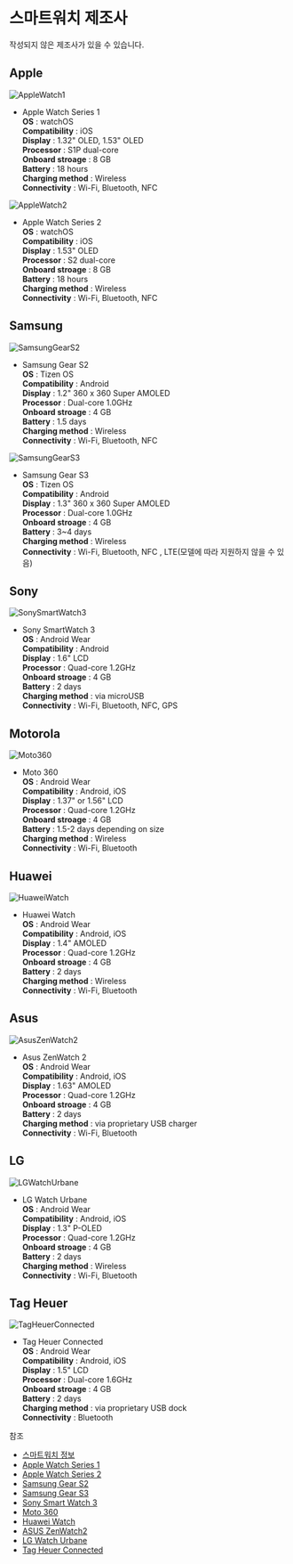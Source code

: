# 스마트워치 제조사
작성되지 않은 제조사가 있을 수 있습니다.  

## Apple
![AppleWatch1](http://store.storeimages.cdn-apple.com/8749/as-images.apple.com/is/image/AppleInc/aos/published/images/w/at/watch/select/watch-select-series1-header-hero-201609_GEO_KR?wid=434&hei=447&fmt=png-alpha&qlt=95&.v=1476848239401)
- Apple Watch Series 1  
  **OS** : watchOS  
  **Compatibility** : iOS  
  **Display** : 1.32" OLED, 1.53" OLED  
  **Processor** : S1P dual-core  
  **Onboard stroage** : 8 GB  
  **Battery** : 18 hours  
  **Charging method** : Wireless  
  **Connectivity** : Wi-Fi, Bluetooth, NFC 

![AppleWatch2](http://store.storeimages.cdn-apple.com/4974/as-images.apple.com/is/image/AppleInc/aos/published/images/a/lu/alu/rosegold/alu-rosegold-sport-pinksand-gallery1?wid=1000&hei=1000&fmt=jpeg&qlt=95&op_sharpen=0&resMode=bicub&op_usm=0.5,0.5,0,0&iccEmbed=0&layer=comp&.v=1476324574367)
- Apple Watch Series 2  
  **OS** : watchOS  
  **Compatibility** : iOS  
  **Display** : 1.53" OLED  
  **Processor** : S2 dual-core  
  **Onboard stroage** : 8 GB  
  **Battery** : 18 hours  
  **Charging method** : Wireless  
  **Connectivity** : Wi-Fi, Bluetooth, NFC  

## Samsung
![SamsungGearS2](http://www.samsung.com/global/galaxy/gear-s2/images/gear-s2_kv_l.jpg)
- Samsung Gear S2  
  **OS** : Tizen OS  
  **Compatibility** : Android  
  **Display** : 1.2" 360 x 360 Super AMOLED  
  **Processor** : Dual-core 1.0GHz  
  **Onboard stroage** : 4 GB  
  **Battery** : 1.5 days  
  **Charging method** : Wireless  
  **Connectivity** : Wi-Fi, Bluetooth, NFC  

![SamsungGearS3](http://www.samsung.com/global/galaxy/gear-s3/images/buy-now_banner_gear-s3_m.png)
- Samsung Gear S3  
  **OS** : Tizen OS  
  **Compatibility** : Android  
  **Display** : 1.3" 360 x 360 Super AMOLED  
  **Processor** : Dual-core 1.0GHz  
  **Onboard stroage** : 4 GB  
  **Battery** : 3~4 days  
  **Charging method** : Wireless  
  **Connectivity** : Wi-Fi, Bluetooth, NFC , LTE(모델에 따라 지원하지 않을 수 있음)

## Sony
![SonySmartWatch3](https://api.sonymobile.com/files/SmartWatch-3-SWR50-metal-1240x840-b6a777bb2fa9e840150ab3e5b103bbb8.jpg)
- Sony SmartWatch 3  
  **OS** : Android Wear  
  **Compatibility** : Android  
  **Display** : 1.6" LCD  
  **Processor** : Quad-core 1.2GHz  
  **Onboard stroage** : 4 GB  
  **Battery** : 2 days  
  **Charging method** : via microUSB  
  **Connectivity** : Wi-Fi, Bluetooth, NFC, GPS  

## Motorola
![Moto360](http://gazettereview.com/wp-content/uploads/2016/01/Moto360Metals.jpg)
- Moto 360  
  **OS** : Android Wear  
  **Compatibility** : Android, iOS  
  **Display** : 1.37" or 1.56" LCD  
  **Processor** : Quad-core 1.2GHz  
  **Onboard stroage** : 4 GB  
  **Battery** : 1.5-2 days depending on size  
  **Charging method** : Wireless  
  **Connectivity** : Wi-Fi, Bluetooth  

## Huawei
![HuaweiWatch](http://consumer.huawei.com/en/wearables/huawei-watch/assets/watch/images/style/style-1-2.jpg)
- Huawei Watch  
  **OS** : Android Wear  
  **Compatibility** : Android, iOS  
  **Display** : 1.4" AMOLED  
  **Processor** : Quad-core 1.2GHz  
  **Onboard stroage** : 4 GB  
  **Battery** : 2 days  
  **Charging method** : Wireless  
  **Connectivity** : Wi-Fi, Bluetooth  

## Asus
![AsusZenWatch2](https://www.asus.com/websites/global/products/jOH92mv8GNiz5BB7/V6/img/index/gunmetal/watch2-blue.png)
- Asus ZenWatch 2  
  **OS** : Android Wear  
  **Compatibility** : Android, iOS  
  **Display** : 1.63" AMOLED  
  **Processor** : Quad-core 1.2GHz  
  **Onboard stroage** : 4 GB  
  **Battery** : 2 days  
  **Charging method** : via proprietary USB charger  
  **Connectivity** : Wi-Fi, Bluetooth  

## LG
![LGWatchUrbane](http://www.lg.com/us/images/smart-watches/md05196020/gallery/medium01.jpg)
- LG Watch Urbane  
  **OS** : Android Wear  
  **Compatibility** : Android, iOS  
  **Display** : 1.3" P-OLED  
  **Processor** : Quad-core 1.2GHz  
  **Onboard stroage** : 4 GB  
  **Battery** : 2 days  
  **Charging method** : Wireless   
  **Connectivity** : Wi-Fi, Bluetooth  

## Tag Heuer
![TagHeuerConnected](https://www.tagheuer.com/sites/default/files/styles/product_tile_for_all_pages/public/2016-07/SAR8A80-FT6056-WHITE-DIAL-ON-2015-HD.png?itok=ts1ZtboJ)
- Tag Heuer Connected  
  **OS** : Android Wear  
  **Compatibility** : Android, iOS  
  **Display** : 1.5" LCD  
  **Processor** : Dual-core 1.6GHz  
  **Onboard stroage** : 4 GB  
  **Battery** : 2 days  
  **Charging method** : via proprietary USB dock  
  **Connectivity** : Bluetooth  

참조
- [스마트워치 정보](http://www.techradar.com/news/wearables/best-smart-watches-what-s-the-best-wearable-tech-for-you-1154074)
- [Apple Watch Series 1](http://www.apple.com/kr/shop/buy-watch/apple-watch-series-1)
- [Apple Watch Series 2](http://www.apple.com/apple-watch-series-2/gallery/)  
- [Samsung Gear S2](http://www.samsung.com/global/galaxy/gear-s2/)  
- [Samsung Gear S3](http://www.samsung.com/global/galaxy/gear-s3/)
- [Sony Smart Watch 3](https://www.sonymobile.com/global-en/products/smart-products/smartwatch-3-swr50/)  
- [Moto 360](https://www.motorola.com/us/products/moto-360)
- [Huawei Watch](http://consumer.huawei.com/en/wearables/huawei-watch/index.htm)
- [ASUS ZenWatch2](https://www.asus.com/ZenWatch/ASUS_ZenWatch_2_WI501Q/)
- [LG Watch Urbane](http://www.lg.com/us/smart-watches/lg-W150-lg-watch-urbane)
- [Tag Heuer Connected](https://www.tagheuer.com/en-us/watches/tag-heuer-connected-watch)



